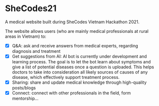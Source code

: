 # SheCodes21

A medical website built during SheCodes Vietnam Hackathon 2021.

The website allows users (who are mainly medical professionals at rural areas in Vietnam) to:

- [x] Q&A: ask and receive answers from medical experts, regarding diagnosis and treatment
- [x] Get suggestions from AI: AI bot is currently under development and learning process. The goal is to let the bot learn about symptoms and give a list of potential diseases once a question is uploaded. This helps doctors to take into consideration all likely sources of causes of any disease, which effectively support treatment process.
- [x] Sharing: share and update medical knowledge through high-quality posts/blogs
- [x] Connect: connect with other professionals in the field, form mentorship...
